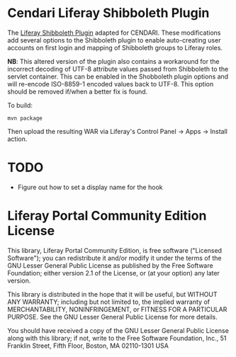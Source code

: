 Cendari Liferay Shibboleth Plugin
=================================

The [Liferay Shibboleth Plugin](https://github.com/CENDARI/liferay-plugins/tree/master/hooks/shibboleth-hook)
adapted for CENDARI. These modifications add several options to the Shibboleth plugin to enable auto-creating
user accounts on first login and mapping of Shibboleth groups to Liferay roles.

**NB**: This altered version of the plugin also contains a workaround for the incorrect decoding of UTF-8
attribute values passed from Shibboleth to the servlet container. This can be enabled in the Shobboleth
plugin options and will re-encode ISO-8859-1 encoded values back to UTF-8. This option should be removed
if/when a better fix is found.

To build:

    mvn package

Then upload the resulting WAR via Liferay's Control Panel -> Apps -> Install action.

TODO
====

 - Figure out how to set a display name for the hook

Liferay Portal Community Edition License
========================================

This library, Liferay Portal Community Edition, is free software ("Licensed Software"); you can redistribute it and/or
modify it under the terms of the GNU Lesser General Public License as published by the Free Software Foundation; either
version 2.1 of the License, or (at your option) any later version.

This library is distributed in the hope that it will be useful, but WITHOUT ANY WARRANTY; including but not limited to,
the implied warranty of MERCHANTABILITY, NONINFRINGEMENT, or FITNESS FOR A PARTICULAR PURPOSE. See the GNU Lesser
General Public License for more details.

You should have received a copy of the GNU Lesser General Public License along with this library; if not, write to the
Free Software Foundation, Inc., 51 Franklin Street, Fifth Floor, Boston, MA 02110-1301 USA
